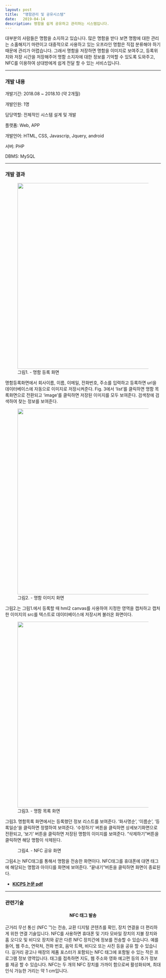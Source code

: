 ```yaml
---
layout: post
title:  "명함관리 및 공유시스템"
date:   2019-04-14
description: 명함을 쉽게 공유하고 관리하는 시스템입니다.
---
```


대부분의 사람들은 명함을 소지하고 있습니다. 많은 명함을 받다 보면 명함에 대한 관리는 소홀해지기 마련이고 대중적으로 사용하고 있는 오프라인 명함은 직접 분류해야 하기 때문에 관리가 어렵습니다. 그래서 명함을 저장하면 명함을 이미지로 보여주고, 등록위치와 저장 시간을 저장해주어 명함 소지자에 대한 정보를 기억할 수 있도록 도와주고, NFC를 이용하여 상대방에게 쉽게 전달 할 수 있는 서비스입니다.
<hr>


<h3>개발 내용</h3>
<p>개발기간: 2018.08 ~ 2018.10 (약 2개월)</p>
<p>개발인원: 1명</p>
<p>담당역할: 전체적인 시스템 설계 및 개발</p>
<p>플랫폼: Web, APP</p>
<p>개발언어: HTML, CSS, Javascrip, Jquery, android</p>
<p>서버: PHP</p>
<p>DBMS: MySQL</p>

<hr style="color:blue">

<!-- <h3>프로젝트 설계</h3>

<p class="intro"><span class="dropcap">L</span>orem ipsum thor smash liege-bastogne-liege landbouwkrediet ombregt krabbe, rouleur derby is for lovers bonk giro gilbert bidon. Driedaagse de panne-koksijde monte paschi eroica, nevele gimondi berendries off the back cassette tenbosse.</p>

Bahamontes lanterne rouge normandie belgium. Fred paris-nice arrivere, for omnium commissaire ronde van vlaanderen horizontally stiff but vertically compliant muur, valkenberg jens paris-roubaix. Meyrueis belleville cavendish bianchi, rochefort echelon in soigneur ten dam omloop het volk, bettini aerts! Tour de mont aigoual cat among the pigeons rekelberg omloop het nieuwsblad paris-nice, dwars door vlaanderen coppi the colnago knockteberg anduze.
<hr> -->

<h3>개발 결과</h3>
<figure>
	<img src="{{ '/assets/img/cardresi.png'}}" alt="" style="width:600px; height:auto;">
	<figcaption>그림1. - 명함 등록 화면</figcaption>
</figure>
명함등록화면에서 회사이름, 이름, 이메일, 전화번호, 주소를 입력하고 등록하면 url을 데이터베이스에 자동으로 이미지로 저장시켜준다. Fig. 3에서 ‘list’를 클릭하면 명함 목록화면으로 전환되고 ‘image’를 클릭하면 저장된 이미지를 모두 보여준다. 검색창에 검색하여 찾는 정보를 보여준다.

<figure>
	<img src="{{ '/assets/img/cardimg.png'}}" alt="" style="width:600px; height:auto;">
	<figcaption>그림2. - 명함 이미지 화면</figcaption>
</figure>
그림2.는 그림1.에서 등록할 때 hml2 canvas를 사용하여 지정한 영역을 캡처하고 캡처한 이미지의 src를 텍스트로 데이터베이스에 저장시켜 불러온 화면이다.
<figure>
	<img src="{{ '/assets/img/cardlist.png'}}" alt="" style="width:600px; height:auto;">
	<figcaption>그림3. - 명함 목록 화면</figcaption>
</figure>
그림3. 명함목록 화면에서는 등록했던 정보 리스트를 보여준다. ‘화사명순’, ‘이름순’, ‘등록일순’을 클릭하면 정렬하여 보여준다. ‘수정하기’ 버튼을 클릭하면 상세보기화면으로 전환되고, ‘보기’ 버튼을 클릭하면 저장된 명함의 이미지를 보여준다. “삭제하기”버튼을 클릭하면 해당 명함이 삭제된다.
<figure>
	<img src="{{ '/assets/img/nfc.png'}}" alt="">
	<figcaption>그림4. - NFC 공유 화면</figcaption>
</figure>
그림4.는 NFC태그를 통해서 명함을 전송한 화면이다. NFC태그를 휴대폰에 대면 태그에 해당되는 명함과 아이디를 화면에 보여준다. “끝내기”버튼을 클릭하면 화면이 종료된다.

<ul>
	<li><a href="/assets/img/KICPS.pdf" ><strong>KICPS 논문 pdf</strong></a></li>
</ul>

<hr>

<h3>관련기술</h3>
<h4 style="text-align:center">NFC 태그 발송 </h4>

근거리 무선 통신 (NFC ™)는 전송, 교환 디지털 콘텐츠를 확인, 장치 연결을 더 편리하게 위한 연결 기술입니다.
NFC를 사용하면 휴대폰 및 기타 모바일 장치의 지불 장치와 홈 오디오 및 비디오 장치와 같은 다른 NFC 장치간에 정보를 전송할 수 있습니다.
예를 들어, 웹 주소, 연락처, 전화 번호, 음악 트랙, 비디오 또는 사진 등을 공유 할 수 있습니다.
길거리 광고나 매장의 제품 포스터가 포함되는 NFC 태그에 포함될 수 있는 작은 프로그램 정보 영역입니다.
태그를 접촉하면 지도, 웹 주소와 영화 예고편 등의 추가 정보를 제공 할 수 있습니다.
NFC는 두 개의 NFC 장치를 가까이 함으로써 활성화되며, 최대 인식 가능한 거리는 약 1 cm입니다.
